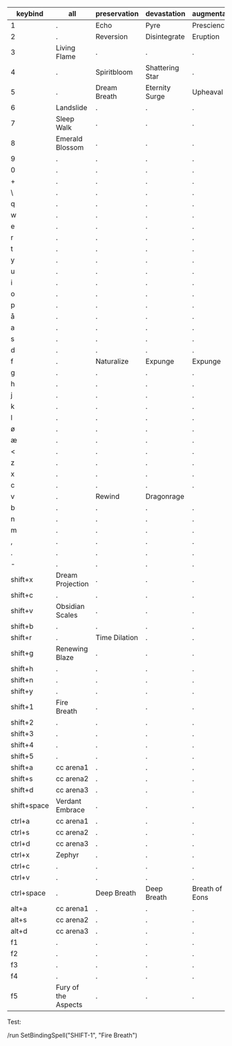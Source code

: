 | keybind    | all | preservation | devastation | augmentation |
|------------|-----|--------------|-------------|--------------|
| 1          |  .  | Echo           | Pyre           | Prescience            |
| 2          |  .  | Reversion            | Disintegrate           | Eruption            |
| 3          |  Living Flame  | .            | .           | .            |
| 4          |  .  | Spiritbloom            | Shattering Star           | .            |
| 5          |  .  | Dream Breath            | Eternity Surge           | Upheaval            |
| 6          |  Landslide  | .            | .           | .            |
| 7          |  Sleep Walk  | .            | .           | .            |
| 8          |  Emerald Blossom  | .            | .           | .            |
| 9          |  .  | .            | .           | .            |
| 0          |  .  | .            | .           | .            |
| +          |  .  | .            | .           | .            |
| \          |  .  | .            | .           | .            |
| q          |  .  | .            | .           | .            |
| w          |  .  | .            | .           | .            |
| e          |  .  | .            | .           | .            |
| r          |  .  | .            | .           | .            |
| t          |  .  | .            | .           | .            |
| y          |  .  | .            | .           | .            |
| u          |  .  | .            | .           | .            |
| i          |  .  | .            | .           | .            |
| o          |  .  | .            | .           | .            |
| p          |  .  | .            | .           | .            |
| å          |  .  | .            | .           | .            |
| a          |  .  | .            | .           | .            |
| s          |  .  | .            | .           | .            |
| d          |  .  | .            | .           | .            |
| f          |  .  | Naturalize            | Expunge           | Expunge            |
| g          |  .  | .            | .           | .            |
| h          |  .  | .            | .           | .            |
| j          |  .  | .            | .           | .            |
| k          |  .  | .            | .           | .            |
| l          |  .  | .            | .           | .            |
| ø          |  .  | .            | .           | .            |
| æ          |  .  | .            | .           | .            |
| <          |  .  | .            | .           | .            |
| z          |  .  | .            | .           | .            |
| x          |  .  | .            | .           | .            |
| c          |  .  | .            | .           | .            |
| v          |  .  | Rewind            | Dragonrage           |             |
| b          |  .  | .            | .           | .            |
| n          |  .  | .            | .           | .            |
| m          |  .  | .            | .           | .            |
| ,          |  .  | .            | .           | .            |
| .          |  .  | .            | .           | .            |
| -          |  .  | .            | .           | .            |
| shift+x    |  Dream Projection  | .            | .           | .            |
| shift+c    |  .  | .            | .           | .            |
| shift+v    |  Obsidian Scales | .            | .           | .            |
| shift+b    |  .  | .            | .           | .            |
| shift+r    |  .  | Time Dilation   | .           | .            |
| shift+g    |  Renewing Blaze  | .            | .           | .            |
| shift+h    |  .  | .            | .           | .            |
| shift+n    |  .  | .            | .           | .            |
| shift+y    |  .  | .            | .           | .            |
| shift+1    |  Fire Breath  | .            | .           | .            |
| shift+2    |  .  | .            | .           | .            |
| shift+3    |  .  | .            | .           | .            |
| shift+4    |  .  | .            | .           | .            |
| shift+5    |  .  | .            | .           | .            |
| shift+a    |  cc arena1  | .            | .           | .            |
| shift+s    |  cc arena2 | .            | .           | .            |
| shift+d    |  cc arena3  | .            | .           | .            |
| shift+space    |  Verdant Embrace  | .            | .           | .            |
| ctrl+a     |  cc arena1  | .            | .           | .            |
| ctrl+s     |  cc arena2  | .            | .           | .            |
| ctrl+d     |  cc arena3  | .            | .           | .            |
| ctrl+x     |  Zephyr  | .            | .           | .            |
| ctrl+c     |  .  | .            | .           | .            |
| ctrl+v     |  .  | .            | .           | .            |
| ctrl+space     |  .  | Deep Breath            | Deep Breath           | Breath of Eons     |
| alt+a      |  cc arena1  | .            | .           | .            |
| alt+s      |  cc arena2  | .            | .           | .            |
| alt+d      |  cc arena3  | .            | .           | .            |
| f1         |  .  | .            | .           | .            |
| f2         |  .  | .            | .           | .            |
| f3         |  .  | .            | .           | .            |
| f4         |  .  | .            | .           | .            |
| f5         |  Fury of the Aspects  | .            | .           | .            |


Test:

/run SetBindingSpell("SHIFT-1", "Fire Breath")
